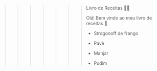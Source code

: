 >>>>>>> Livro de Receitas 👨‍🍳
>>>>>>>
>>>>>>> 
>>>>>>>
>>>>>>> Olá! Bem vindo ao meu livro de receitas 👋
>>>>>>>
>>>>>>> 
>>>>>>>
>>>>>>> - Strogonoff de frango
>>>>>>>
>>>>>>> - Pavê
>>>>>>>
>>>>>>> - Manjar
>>>>>>>
>>>>>>> - Pudim
>>>>>>>
